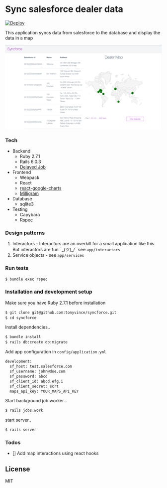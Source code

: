 # Sync salesforce dealer data

[![Deploy](https://www.herokucdn.com/deploy/button.svg)](https://heroku.com/deploy)

This application syncs data from salesforce to the database and display the data in a map

![intro](syncforce.png)

### Tech
  - Backend
    - Ruby 2.7.1
    - Rails 6.0.3
    - [Delayed Job](https://rubydoc.info/gems/delayed_job/2.1.4/frames)
  - Frontend
    - Webpack
    - React
    - [react-google-charts](https://www.npmjs.com/package/react-google-charts)
    - [Milligram](https://milligram.io/)
  - Database
    - sqlite3
  - Testing
    - Capybara
    - Rspec

### Design patterns
  1. Interactors - Interactors are an overkill for a small application like this. But interactors are fun ¯\_(ツ)_/¯  see `app/interactors`
  2. Service objects - see `app/services`

### Run tests
  ```sh
  $ bundle exec rspec
  ```

### Installation and development setup
Make sure you have Ruby 2.7.1 before installation

```sh
$ git clone git@github.com:tonyvince/syncforce.git
$ cd syncforce
```
Install dependencies..
```sh
$ bundle install
$ rails db:create db:migrate
```
Add app configuration in `config/application.yml`
```YML
development:
  sf_host: test.salesforce.com
  sf_username: john@doe.com
  sf_password: abcd
  sf_client_id: abcd.efg.i
  sf_client_secret: scrt
  maps_api_key: YOUR_MAPS_API_KEY
```
Start background job worker...
```sh
$ rails jobs:work
```
start server..

```sh
$ rails server
```
### Todos

 - [] Add map interactions using react hooks

License
----

MIT
